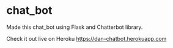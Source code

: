 # chat_bot

Made this chat_bot using Flask and Chatterbot library.

Check it out live on Heroku https://dan-chatbot.herokuapp.com
